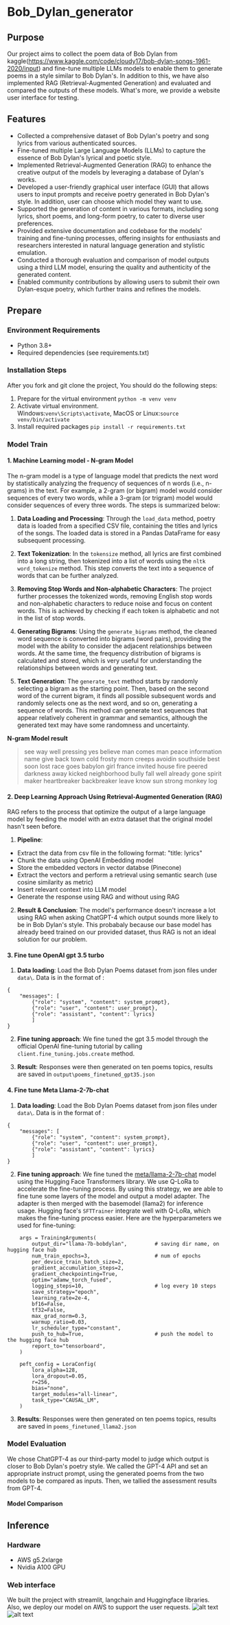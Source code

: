 # Bob_Dylan_generator

## Purpose
Our project aims to collect the poem data of Bob Dylan from kaggle(https://www.kaggle.com/code/cloudy17/bob-dylan-songs-1961-2020/input) and fine-tune multiple LLMs models to enable them to generate poems in a style similar to Bob Dylan's. In addition to this, we have also implemented RAG (Retrieval-Augmented Generation) and evaluated and compared the outputs of these models. What's more, we provide a website user interface for testing.


## Features
- Collected a comprehensive dataset of Bob Dylan's poetry and song lyrics from various authenticated sources.
- Fine-tuned multiple Large Language Models (LLMs) to capture the essence of Bob Dylan's lyrical and poetic style.
- Implemented Retrieval-Augmented Generation (RAG) to enhance the creative output of the models by leveraging a database of Dylan's works.
- Developed a user-friendly graphical user interface (GUI) that allows users to input prompts and receive poetry generated in Bob Dylan's style. In addition, user can choose which model they want to use.
- Supported the generation of content in various formats, including song lyrics, short poems, and long-form poetry, to cater to diverse user preferences.
- Provided extensive documentation and codebase for the models' training and fine-tuning processes, offering insights for enthusiasts and researchers interested in natural language generation and stylistic emulation.
- Conducted a thorough evaluation and comparison of model outputs using a third LLM model, ensuring the quality and authenticity of the generated content.
- Enabled community contributions by allowing users to submit their own Dylan-esque poetry, which further trains and refines the models.


## Prepare
### Environment Requirements
- Python 3.8+
- Required dependencies (see requirements.txt)

### Installation Steps
After you fork and git clone the project, You should do the following steps:
1. Prepare for the virtual environment `python -m venv venv`
2. Activate virtual environment.<br/> Windows:`venv\Scripts\activate`, MacOS or Linux:`source venv/bin/activate`
3. Install required packages `pip install -r requirements.txt`



### Model Train

#### 1. Machine Learning model - N-gram Model

The n-gram model is a type of language model that predicts the next word by statistically analyzing the frequency of sequences of n words (i.e., n-grams) in the text. For example, a 2-gram (or bigram) model would consider sequences of every two words, while a 3-gram (or trigram) model would consider sequences of every three words. The steps is summarized below:

1. **Data Loading and Processing**: Through the `load_data` method, poetry data is loaded from a specified CSV file, containing the titles and lyrics of the songs. The loaded data is stored in a Pandas DataFrame for easy subsequent processing.

2. **Text Tokenization**: In the `tokensize` method, all lyrics are first combined into a long string, then tokenized into a list of words using the `nltk` `word_tokenize` method. This step converts the text into a sequence of words that can be further analyzed.

3. **Removing Stop Words and Non-alphabetic Characters**: The project further processes the tokenized words, removing English stop words and non-alphabetic characters to reduce noise and focus on content words. This is achieved by checking if each token is alphabetic and not in the list of stop words.

4. **Generating Bigrams**: Using the `generate_bigrams` method, the cleaned word sequence is converted into bigrams (word pairs), providing the model with the ability to consider the adjacent relationships between words. At the same time, the frequency distribution of bigrams is calculated and stored, which is very useful for understanding the relationships between words and generating text.

5. **Text Generation**: The `generate_text` method starts by randomly selecting a bigram as the starting point. Then, based on the second word of the current bigram, it finds all possible subsequent words and randomly selects one as the next word, and so on, generating a sequence of words. This method can generate text sequences that appear relatively coherent in grammar and semantics, although the generated text may have some randomness and uncertainty.


**N-gram Model result**

>see way well pressing yes believe man comes man peace information name give back town cold frosty morn creeps avoidin southside best soon lost race goes babylon girl france invited house fire peered darkness away kicked neighborhood bully fall well already gone spirit maker heartbreaker backbreaker leave know sun strong monkey log

#### 2. Deep Learning Approach Using Retrieval-Augmented Generation (RAG)

RAG refers to the process that optimize the output of a large language model by feeding the model with an extra dataset that the original model hasn't seen before.

1. **Pipeline**: 
- Extract the data from csv file in the following format: "title: lyrics" 
- Chunk the data using OpenAI Embedding model
- Store the embedded vectors in vector databse (Pinecone)
- Extract the vectors and perform a retrieval using semantic search (use cosine similarity as metric)
- Insert relevant context into LLM model
- Generate the response using RAG and without using RAG

2. **Result & Conclusion**:
The model's performance doesn't increase a lot using RAG when asking ChatGPT-4 which output sounds more likely to be in Bob Dylan's style. This probabaly because our base model has already beed trained on our provided dataset, thus RAG is not an ideal solution for our problem.


#### 3. Fine tune OpenAI gpt 3.5 turbo

1. **Data loading**: Load the Bob Dylan Poems dataset from json files under ```data\```. Data is in the format of :
```
{
    "messages": [
        {"role": "system", "content": system_prompt},
        {"role": "user", "content": user_prompt},
        {"role": "assistant", "content": lyrics}
        ]
}
```

2. **Fine tuning approach**: We fine tuned the gpt 3.5 model through the official OpenAI fine-tuning tutorial by calling ```client.fine_tuning.jobs.create``` method.

3. **Result**: Responses were then generated on ten poems topics, results are saved in ```output\poems_finetuned_gpt35.json```



#### 4. Fine tune Meta Llama-2-7b-chat

1. **Data loading**: Load the Bob Dylan Poems dataset from json files under ```data\```. Data is in the format of :
```
{
    "messages": [
        {"role": "system", "content": system_prompt},
        {"role": "user", "content": user_prompt},
        {"role": "assistant", "content": lyrics}
        ]
}
```


2. **Fine tuning approach**: We fine tuned the [meta/llama-2-7b-chat](https://huggingface.co/meta-llama/Llama-2-7b-chat-hf) model using the Hugging Face Transformers library. We use Q-LoRa to accelerate the fine-tuning process. By using this strategy, we are able to fine tune some layers of the model and output a model adapter. The adapter is then merged with the basemodel (llama2) for inference usage. Hugging face's ```SFTTrainer``` integrate well with Q-LoRa, which makes the fine-tuning process easier. Here are the hyperparameters we used for fine-tuning:
```
    args = TrainingArguments(
        output_dir="llama-7b-bobdylan",         # saving dir name, on hugging face hub
        num_train_epochs=3,                     # num of epochs
        per_device_train_batch_size=2,          
        gradient_accumulation_steps=2,          
        gradient_checkpointing=True,           
        optim="adamw_torch_fused",              
        logging_steps=10,                       # log every 10 steps
        save_strategy="epoch",                  
        learning_rate=2e-4,                     
        bf16=False,                              
        tf32=False,                              
        max_grad_norm=0.3,                      
        warmup_ratio=0.03,                      
        lr_scheduler_type="constant",           
        push_to_hub=True,                       # push the model to the hugging face hub
        report_to="tensorboard",                
    )
```

```
    peft_config = LoraConfig(
        lora_alpha=128,
        lora_dropout=0.05,
        r=256,
        bias="none",
        target_modules="all-linear",
        task_type="CAUSAL_LM",
    )
```

3. **Results**: Responses were then generated on ten poems topics, results are saved in ```poems_finetuned_llama2.json```


### Model Evaluation

We chose ChatGPT-4 as our third-party model to judge which output is closer to Bob Dylan's poetry style. We called the GPT-4 API and set an appropriate instruct prompt, using the generated poems from the two models to be compared as inputs. Then, we tallied the assessment results from GPT-4.

#### Model Comparison


## Inference
### Hardware
- AWS g5.2xlarge
- Nvidia A100 GPU 

### Web interface
We built the project with streamlit, langchain and Huggingface libraries. Also, we deploy our model on AWS to support the user requests.
![alt text](./pictures/web1.png)
![alt text](./pictures/web2.png)





